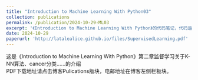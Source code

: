```yaml
---
title: "Introduction to Machine Learning With Python03"
collection: publications
permalink: /publication/2024-10-29-ML03
excerpt: '《Introduction to Machine Learning With Python》的代码笔记，代码运行版本：Python3.12.7、Pycharm2024.2.4(Professional Edition)、Anaconda24.9.2'
date: 2024-10-29
paperurl: 'http://latalealice.github.io/files/SupervisedLearning.pdf'
---
```


这是《Introduction to Machine Learning With Python》第二章监督学习关于K-NN算法、cancer分类……的介绍  
PDF下载地址请点击博客Pulications版块，电邮地址在博客左侧栏板块。
